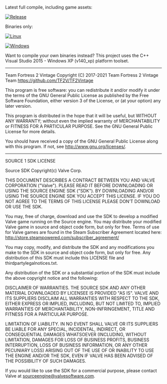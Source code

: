 Latest full compile, including game assets:

[![Release](https://github.com/TF2V/TF2Vintage/actions/workflows/release.yml/badge.svg)](https://github.com/TF2V/TF2Vintage/actions/workflows/release.yml)

Binaries only:

[![Linux](https://github.com/TF2V/TF2Vintage/actions/workflows/linux.yml/badge.svg)](https://github.com/TF2V/TF2Vintage/actions/workflows/linux.yml)

[![Windows](https://github.com/TF2V/TF2Vintage/actions/workflows/windows.yml/badge.svg)](https://github.com/TF2V/TF2Vintage/actions/workflows/windows.yml)

Want to compile your own binaries instead? This project uses the C++ Visual Studio 2015 - Windows XP (v140_xp) platform toolset.

-------------------------------------------------------------------------------------------
Team Fortress 2 Vintage
Copyright (C) 2017-2021 Team Fortress 2 Vintage Team
https://github.com/TF2V/TF2Vintage

This program is free software: you can redistribute it and/or modify
it under the terms of the GNU General Public License as published by
the Free Software Foundation, either version 3 of the License, or
(at your option) any later version.

This program is distributed in the hope that it will be useful,
but WITHOUT ANY WARRANTY; without even the implied warranty of
MERCHANTABILITY or FITNESS FOR A PARTICULAR PURPOSE.  See the
GNU General Public License for more details.

You should have received a copy of the GNU General Public License
along with this program.  If not, see <http://www.gnu.org/licenses/>.

-------------------------------------------------------------------------------------------
SOURCE 1 SDK LICENSE

Source SDK Copyright(c) Valve Corp.  

THIS DOCUMENT DESCRIBES A CONTRACT BETWEEN YOU AND VALVE 
CORPORATION ("Valve").  PLEASE READ IT BEFORE DOWNLOADING OR USING 
THE SOURCE ENGINE SDK ("SDK"). BY DOWNLOADING AND/OR USING THE 
SOURCE ENGINE SDK YOU ACCEPT THIS LICENSE. IF YOU DO NOT AGREE TO 
THE TERMS OF THIS LICENSE PLEASE DON’T DOWNLOAD OR USE THE SDK.  

  You may, free of charge, download and use the SDK to develop a modified Valve game 
running on the Source engine.  You may distribute your modified Valve game in source and 
object code form, but only for free. Terms of use for Valve games are found in the Steam 
Subscriber Agreement located here: http://store.steampowered.com/subscriber_agreement/ 

  You may copy, modify, and distribute the SDK and any modifications you make to the 
SDK in source and object code form, but only for free.  Any distribution of this SDK must 
include this LICENSE file and thirdpartylegalnotices.txt.  
 
  Any distribution of the SDK or a substantial portion of the SDK must include the above 
copyright notice and the following: 

  DISCLAIMER OF WARRANTIES.  THE SOURCE SDK AND ANY 
  OTHER MATERIAL DOWNLOADED BY LICENSEE IS PROVIDED 
  "AS IS".  VALVE AND ITS SUPPLIERS DISCLAIM ALL 
  WARRANTIES WITH RESPECT TO THE SDK, EITHER EXPRESS 
  OR IMPLIED, INCLUDING, BUT NOT LIMITED TO, IMPLIED 
  WARRANTIES OF MERCHANTABILITY, NON-INFRINGEMENT, 
  TITLE AND FITNESS FOR A PARTICULAR PURPOSE.  

  LIMITATION OF LIABILITY.  IN NO EVENT SHALL VALVE OR 
  ITS SUPPLIERS BE LIABLE FOR ANY SPECIAL, INCIDENTAL, 
  INDIRECT, OR CONSEQUENTIAL DAMAGES WHATSOEVER 
  (INCLUDING, WITHOUT LIMITATION, DAMAGES FOR LOSS OF 
  BUSINESS PROFITS, BUSINESS INTERRUPTION, LOSS OF 
  BUSINESS INFORMATION, OR ANY OTHER PECUNIARY LOSS) 
  ARISING OUT OF THE USE OF OR INABILITY TO USE THE 
  ENGINE AND/OR THE SDK, EVEN IF VALVE HAS BEEN 
  ADVISED OF THE POSSIBILITY OF SUCH DAMAGES.  
 
       
If you would like to use the SDK for a commercial purpose, please contact Valve at 
sourceengine@valvesoftware.com.
